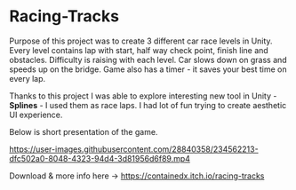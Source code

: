 # Racing-Tracks

Purpose of this project was to create 3 different car race levels in Unity. 
Every level contains lap with start, half way check point, finish line and obstacles.
Difficulty is raising with each level. Car slows down on grass and speeds up on the bridge. 
Game also has a timer - it saves your best time on every lap.

Thanks to this project I was able to explore interesting new tool in Unity - **Splines** - I used them as race laps.
I had lot of fun trying to create aesthetic UI experience. 


Below is short presentation of the game.

https://user-images.githubusercontent.com/28840358/234562213-dfc502a0-8048-4323-94d4-3d81956d6f89.mp4


Download & more info here -> https://containedx.itch.io/racing-tracks
